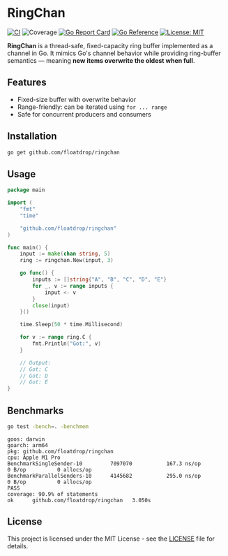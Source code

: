 # RingChan

[![CI](https://github.com/floatdrop/ringchan/actions/workflows/ci.yaml/badge.svg)](https://github.com/floatdrop/ringchan/actions/workflows/ci.yaml)
![Coverage](https://img.shields.io/badge/Coverage-90.9%25-brightgreen)
[![Go Report Card](https://goreportcard.com/badge/github.com/floatdrop/ringchan)](https://goreportcard.com/report/github.com/floatdrop/ringchan)
[![Go Reference](https://pkg.go.dev/badge/github.com/floatdrop/ringchan.svg)](https://pkg.go.dev/github.com/floatdrop/ringchan)
[![License: MIT](https://img.shields.io/badge/License-MIT-yellow.svg)](https://opensource.org/licenses/MIT)

**RingChan** is a thread-safe, fixed-capacity ring buffer implemented as a channel in Go. It mimics Go's channel behavior while providing ring-buffer semantics — meaning **new items overwrite the oldest when full**.

## Features

- Fixed-size buffer with overwrite behavior
- Range-friendly: can be iterated using `for ... range`
- Safe for concurrent producers and consumers

## Installation

```bash
go get github.com/floatdrop/ringchan
```

## Usage

```go
package main

import (
	"fmt"
	"time"

	"github.com/floatdrop/ringchan"
)

func main() {
	input := make(chan string, 5)
	ring := ringchan.New(input, 3)

	go func() {
		inputs := []string{"A", "B", "C", "D", "E"}
		for _, v := range inputs {
			input <- v
		}
		close(input)
	}()

	time.Sleep(50 * time.Millisecond)

	for v := range ring.C {
		fmt.Println("Got:", v)
	}

	// Output:
	// Got: C
	// Got: D
	// Got: E
}
```

## Benchmarks

```bash
go test -bench=. -benchmem
```

```
goos: darwin
goarch: arm64
pkg: github.com/floatdrop/ringchan
cpu: Apple M1 Pro
BenchmarkSingleSender-10       	 7097070	       167.3 ns/op	       0 B/op	       0 allocs/op
BenchmarkParallelSenders-10    	 4145682	       295.0 ns/op	       0 B/op	       0 allocs/op
PASS
coverage: 90.9% of statements
ok  	github.com/floatdrop/ringchan	3.050s
```

## License

This project is licensed under the MIT License - see the [LICENSE](LICENSE) file for details.
